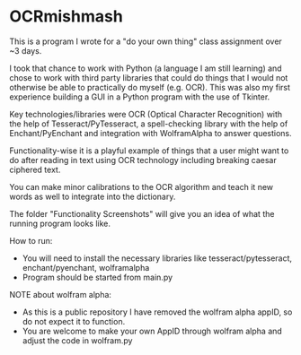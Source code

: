 # OCRmishmash

This is a program I wrote for a "do your own thing" class assignment over ~3 days. 

I took that chance to work with Python (a language I am still learning) and chose to work with third party libraries that could do things that I would not otherwise be able to practically do myself (e.g. OCR). This was also my first experience building a GUI in a Python program with the use of Tkinter.

Key technologies/libraries were OCR (Optical Character Recognition) with the help of Tesseract/PyTesseract, a spell-checking library with the help of Enchant/PyEnchant and integration with WolframAlpha to answer questions.

Functionality-wise it is a playful example of things that a user might want to do after reading in text using OCR technology including breaking caesar ciphered text.

You can make minor calibrations to the OCR algorithm and teach it new words as well to integrate into the dictionary.


The folder "Functionality Screenshots" will give you an idea of what the running program looks like.

How to run:
- You will need to install the necessary libraries like tesseract/pytesseract, enchant/pyenchant, wolframalpha
- Program should be started from main.py


NOTE about wolfram alpha:
- As this is a public repository I have removed the wolfram alpha appID, so do not expect it to function.
- You are welcome to make your own AppID through wolfram alpha and adjust the code in wolfram.py

